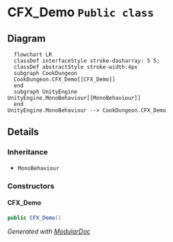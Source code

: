 # CFX_Demo `Public class`

## Diagram
```mermaid
  flowchart LR
  classDef interfaceStyle stroke-dasharray: 5 5;
  classDef abstractStyle stroke-width:4px
  subgraph CookDungeon
  CookDungeon.CFX_Demo[[CFX_Demo]]
  end
  subgraph UnityEngine
UnityEngine.MonoBehaviour[[MonoBehaviour]]
  end
UnityEngine.MonoBehaviour --> CookDungeon.CFX_Demo
```

## Details
### Inheritance
 - `MonoBehaviour`

### Constructors
#### CFX_Demo
```csharp
public CFX_Demo()
```

*Generated with* [*ModularDoc*](https://github.com/hailstorm75/ModularDoc)
